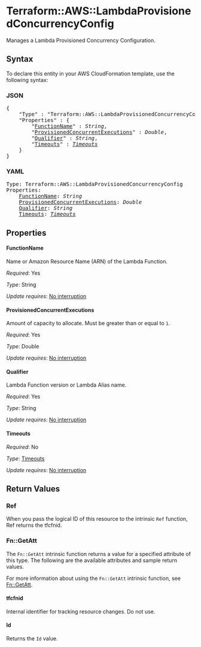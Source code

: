 # Terraform::AWS::LambdaProvisionedConcurrencyConfig

Manages a Lambda Provisioned Concurrency Configuration.

## Syntax

To declare this entity in your AWS CloudFormation template, use the following syntax:

### JSON

<pre>
{
    "Type" : "Terraform::AWS::LambdaProvisionedConcurrencyConfig",
    "Properties" : {
        "<a href="#functionname" title="FunctionName">FunctionName</a>" : <i>String</i>,
        "<a href="#provisionedconcurrentexecutions" title="ProvisionedConcurrentExecutions">ProvisionedConcurrentExecutions</a>" : <i>Double</i>,
        "<a href="#qualifier" title="Qualifier">Qualifier</a>" : <i>String</i>,
        "<a href="#timeouts" title="Timeouts">Timeouts</a>" : <i><a href="timeouts.md">Timeouts</a></i>
    }
}
</pre>

### YAML

<pre>
Type: Terraform::AWS::LambdaProvisionedConcurrencyConfig
Properties:
    <a href="#functionname" title="FunctionName">FunctionName</a>: <i>String</i>
    <a href="#provisionedconcurrentexecutions" title="ProvisionedConcurrentExecutions">ProvisionedConcurrentExecutions</a>: <i>Double</i>
    <a href="#qualifier" title="Qualifier">Qualifier</a>: <i>String</i>
    <a href="#timeouts" title="Timeouts">Timeouts</a>: <i><a href="timeouts.md">Timeouts</a></i>
</pre>

## Properties

#### FunctionName

Name or Amazon Resource Name (ARN) of the Lambda Function.

_Required_: Yes

_Type_: String

_Update requires_: [No interruption](https://docs.aws.amazon.com/AWSCloudFormation/latest/UserGuide/using-cfn-updating-stacks-update-behaviors.html#update-no-interrupt)

#### ProvisionedConcurrentExecutions

Amount of capacity to allocate. Must be greater than or equal to `1`.

_Required_: Yes

_Type_: Double

_Update requires_: [No interruption](https://docs.aws.amazon.com/AWSCloudFormation/latest/UserGuide/using-cfn-updating-stacks-update-behaviors.html#update-no-interrupt)

#### Qualifier

Lambda Function version or Lambda Alias name.

_Required_: Yes

_Type_: String

_Update requires_: [No interruption](https://docs.aws.amazon.com/AWSCloudFormation/latest/UserGuide/using-cfn-updating-stacks-update-behaviors.html#update-no-interrupt)

#### Timeouts

_Required_: No

_Type_: <a href="timeouts.md">Timeouts</a>

_Update requires_: [No interruption](https://docs.aws.amazon.com/AWSCloudFormation/latest/UserGuide/using-cfn-updating-stacks-update-behaviors.html#update-no-interrupt)

## Return Values

### Ref

When you pass the logical ID of this resource to the intrinsic `Ref` function, Ref returns the tfcfnid.

### Fn::GetAtt

The `Fn::GetAtt` intrinsic function returns a value for a specified attribute of this type. The following are the available attributes and sample return values.

For more information about using the `Fn::GetAtt` intrinsic function, see [Fn::GetAtt](https://docs.aws.amazon.com/AWSCloudFormation/latest/UserGuide/intrinsic-function-reference-getatt.html).

#### tfcfnid

Internal identifier for tracking resource changes. Do not use.

#### Id

Returns the <code>Id</code> value.

